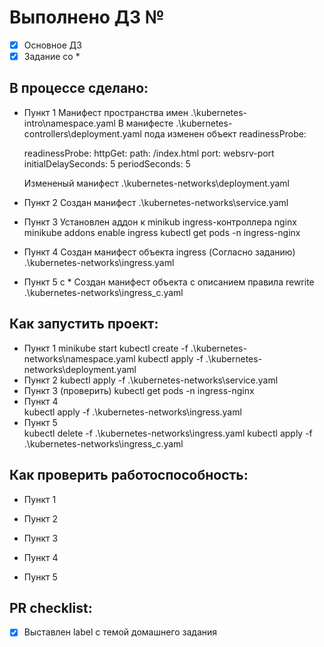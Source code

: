 # Выполнено ДЗ №

 - [x] Основное ДЗ
 - [x] Задание со *

## В процессе сделано:
 - Пункт 1
   Манифест пространства имен
    .\kubernetes-intro\namespace.yaml
   В манифесте .\kubernetes-controllers\deployment.yaml пода изменен объект readinessProbe:

      readinessProbe:
         httpGet:
            path: /index.html
            port: websrv-port
         initialDelaySeconds: 5
         periodSeconds: 5

   Измененый манифест .\kubernetes-networks\deployment.yaml
    
 - Пункт 2
   Создан манифест 
      .\kubernetes-networks\service.yaml

 - Пункт 3
   Установлен аддон к minikub ingress-контроллера nginx
      minikube addons enable ingress
      kubectl get pods -n ingress-nginx

 - Пункт 4 
 Создан манифест объекта ingress (Согласно заданию)
      .\kubernetes-networks\ingress.yaml

 - Пункт 5 с *
   Создан манифест объекта с описанием правила rewrite
      .\kubernetes-networks\ingress_c.yaml

## Как запустить проект:
 - Пункт 1
      minikube start
      kubectl create -f .\kubernetes-networks\namespace.yaml
      kubectl apply -f .\kubernetes-networks\deployment.yaml
 - Пункт 2
      kubectl apply -f .\kubernetes-networks\service.yaml
 - Пункт 3 (проверить)
      kubectl get pods -n ingress-nginx    
 - Пункт 4         
      kubectl apply -f .\kubernetes-networks\ingress.yaml
 - Пункт 5   
      kubectl delete -f .\kubernetes-networks\ingress.yaml
      kubectl apply -f .\kubernetes-networks\ingress_c.yaml
    
## Как проверить работоспособность:

 - Пункт 1

 - Пункт 2

 - Пункт 3

 - Пункт 4
 
 - Пункт 5

## PR checklist:
 - [x] Выставлен label с темой домашнего задания
